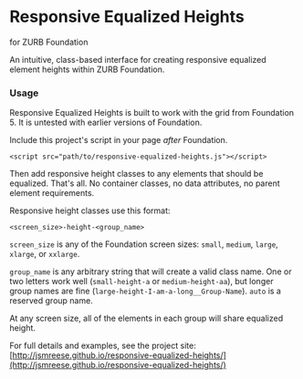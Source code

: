 # Responsive Equalized Heights
for ZURB Foundation

An intuitive, class-based interface for creating responsive equalized element heights within ZURB Foundation.

### Usage

Responsive Equalized Heights is built to work with the grid from Foundation 5. It is untested with earlier versions of Foundation.

Include this project's script in your page *after* Foundation.

```
<script src="path/to/responsive-equalized-heights.js"></script>
```

Then add responsive height classes to any elements that should be equalized. That's all. No container classes, no data attributes, no parent element requirements.

Responsive height classes use this format:

```
<screen_size>-height-<group_name>
```

`screen_size` is any of the Foundation screen sizes: `small`, `medium`, `large`, `xlarge`, or `xxlarge`.

`group_name` is any arbitrary string that will create a valid class name. One or two letters work well (`small-height-a` or `medium-height-aa`), but longer group names are fine (`large-height-I-am-a-long__Group-Name`). `auto` is a reserved group name.

At any screen size, all of the elements in each group will share equalized height.

For full details and examples, see the project site: [http://jsmreese.github.io/responsive-equalized-heights/](http://jsmreese.github.io/responsive-equalized-heights/)